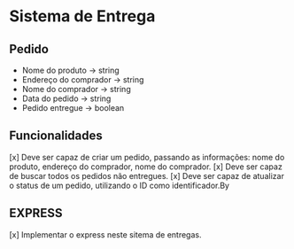 # Sistema de Entrega

## Pedido
- Nome do produto -> string
- Endereço do comprador -> string
- Nome do comprador -> string
- Data do pedido -> string
- Pedido entregue -> boolean

## Funcionalidades
[x] Deve ser capaz de criar um pedido, passando as informações: nome do produto, endereço do comprador, nome do comprador.
[x] Deve ser capaz de buscar todos os pedidos não entregues.
[x] Deve ser capaz de atualizar o status de um pedido, utilizando o ID como identificador.By

## EXPRESS
[x] Implementar o express neste sitema de entregas.
